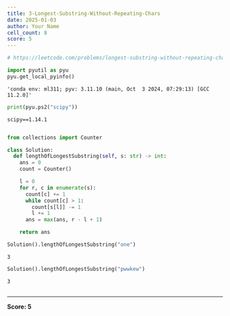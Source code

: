 ```yaml
---
title: 3-Longest-Substring-Without-Repeating-Chars
date: 2025-01-03
author: Your Name
cell_count: 8
score: 5
---
```


```python
# https://leetcode.com/problems/longest-substring-without-repeating-characters/
```


```python
import pyutil as pyu
pyu.get_local_pyinfo()
```




    'conda env: ml311; pyv: 3.11.10 (main, Oct  3 2024, 07:29:13) [GCC 11.2.0]'




```python
print(pyu.ps2("scipy"))
```

    scipy==1.14.1
    



```python

```


```python
from collections import Counter

class Solution:
  def lengthOfLongestSubstring(self, s: str) -> int:
    ans = 0
    count = Counter()

    l = 0
    for r, c in enumerate(s):
      count[c] += 1
      while count[c] > 1:
        count[s[l]] -= 1
        l += 1
      ans = max(ans, r - l + 1)

    return ans
```


```python
Solution().lengthOfLongestSubstring("one")
```




    3




```python
Solution().lengthOfLongestSubstring("pwwkew")
```




    3




```python

```


---
**Score: 5**